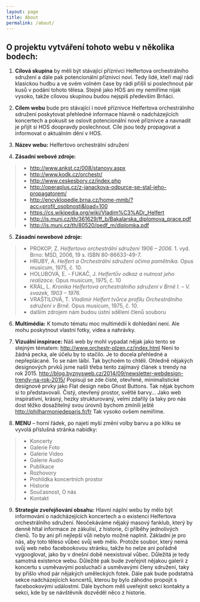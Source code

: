 ```yaml
---
layout: page
title: About
permalink: /about/
---
```

## O projektu vytváření tohoto webu v několika bodech:

1. **Cílová skupina** by měli být stávající příznivci Helfertova orchestrálního sdružení a dále pak potencionální příznivci noví. Tedy lidé, kteří mají rádi klasickou hudbu a ve svém volném čase by rádi přišli si poslechnout pár kusů v podání tohoto tělesa. Stejně jako HOS ani my nemíříme nijak vysoko, takže cílovou skupinou budou nejspíš především Brňáci.

2. **Cílem webu** bude pro stávající i nové příznivce Helfertova orchestrálního sdružení poskytovat přehledné informace hlavně o nadcházejících koncertech a pokusit se oslovit potencionální nové příznivce a navnadit je přijít si HOS doopravdy poslechnout. Cíle jsou tedy propagovat a informovat o aktuálním dění v HOS.

3. **Název webu:** Helfertovo orchestrální sdružení

4. **Zásadní webové zdroje:**
> * http://www.ankst.cz/008/stanovy.aspx
> * http://www.kodk.cz/orchestr/
> * http://www.ceskesbory.cz/index.php
> * http://operaplus.cz/z-janackova-odpurce-se-stal-jeho-propagatorem/
> * http://encyklopedie.brna.cz/home-mmb/?acc=profil_osobnosti&load=100
> * https://cs.wikipedia.org/wiki/Vladim%C3%ADr_Helfert
> * http://is.muni.cz/th/361629/ff_b/Bakalarska_diplomova_prace.pdf
> * http://is.muni.cz/th/80520/pedf_m/diplomka.pdf


5. **Zásadní newebové zdroje:**
> * PROKOP, Z. *Helfertovo orchestrální sdružení 1906 – 2006.* 1. vyd. Brno: MSD, 2006, 19 s. ISBN 80-86633-49-7.
> * HRUBÝ, A. *Helfert a Orchestrální sdružení očima pamětníka.* Opus musicum, 1975, č. 10.
> * HOLUBOVÁ, E. - FUKAČ, J. *Helfertův odkaz a nutnost jeho realizace.* Opus musicum, 1975, č. 10
> * KRÁL, L. *Kronika Helfertova orchestrálního sdružení v Brně I. – V.  svazek, 1903 – 1976.*
> * VRAŠTILOVÁ, T. *Vladimír Helfert tvůrce profilu Orchestrálního sdružení v Brně.* Opus musicum, 1975, č. 10.
> * dalším zdrojem nám budou ústní sdělení členů souboru

6. **Multimédia:** K tomuto tématu moc multimédií k dohledání není. Ale mohu poskytnout vlastní fotky, videa a nahrávky.

7. **Vizuální inspirace:** Náš web by mohl vypadat nějak jako tento se stejným tématem: http://www.orchestr-plzen.cz/index.html Není to žádná pecka, ale účelu by to stačilo. Je to docela přehledné a nepřeplácané. To se nám láíbí. Tak bychoém to chtěli.
Ohledně nějakých designových prvků jsme našli třeba tento zajímavý článek s trendy na rok 2015. http://blog.byznysweb.cz/2014/09/newsletter-webdesign-trendy-na-rok-2015/ Popisují se zde čisté, otevřené, minimalistické designové prvky jako Flat design nebo Ghost Buttons. Tak nějak bychom si to představovali. Čistý, otevřený prostor, světlé barvy... 
Jako web inspirativní, krásný, hezky strukturovaný, velmi zdařilý (a taky pro nás dost těžko dosažitelný svou úrovní) bychom zmínili ještě http://philharmoniedeparis.fr/fr
Tak vysoko ovšem nemíříme.

8. **MENU** – horní řádek, po najetí myší změní volby barvu a po kliku se vyvolá příslušná stránka nabídky:
> * Koncerty
> * Galerie Foto
> * Galerie Video
> * Galerie Audio
> * Publikace
> * Rozhovory
> * Prohlídka koncertních prostor
> * Historie
> * Současnost, O nás
> * Kontakt

9. **Strategie zveřejňování obsahu:** Hlavní náplní webu by mělo být informování o nadcházejících koncertech a o existenci Helfertova orchestrálního sdružení. Neočekáváme nějaký masový fanklub, který by denně hltal informace ze zákulisí, z historie, či příběhy jednolivých členů. To by ani při nejlepší vůli nebylo možné naplnit. Základní je pro nás, aby toto těleso vůbec svůj web mělo. Protože soubor, který nemá svůj web nebo facebookovou stránku, takže ho nelze ani pořádně vygooglovat, jako by v dnešní době neexistoval  vůbec. Důležitá je tedy samotná existence webu. Důležité pak bude zveřejnit nějakou galerii z koncertu s usměvavými posluchači a usměvavými členy sdružení, taky by přišlo vhod pár nějakých uměleckých fotek. Dále pak bude podstatná sekce nadcházejících koncertů, kterou by bylo záhodno propojit s facebookovými událostmi. Dále bychom měli uveřejnit sekci kontakty a sekci, kde by se návštěvník dozvěděl něco z historie.



